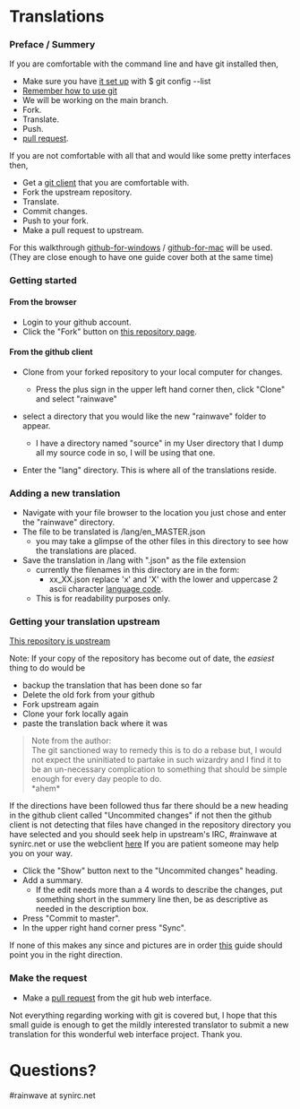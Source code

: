 # Translations

### Preface / Summery

If you are comfortable with the command line and have git installed 
then,  
  - Make sure you have 
  [it set up](https://help.github.com/articles/set-up-git/) with $ git config --list
  - [Remember how to use git](http://rogerdudler.github.io/git-guide/)
  - We will be working on the main branch.
  - Fork.
  - Translate.
  - Push.
  - [pull request](https://help.github.com/articles/using-pull-requests/#before-you-begin).

If you are not comfortable with all that and would like some pretty interfaces 
then,  
  - Get a [git client](http://git-scm.com/download/gui/linux) that you are comfortable with.  
  - Fork the upstream repository.
  - Translate.
  - Commit changes.
  - Push to your fork.
  - Make a pull request to upstream.

For this walkthrough [github-for-windows](https://windows.github.com/)
/
[github-for-mac](https://mac.github.com/) will be used.  
(They are close enough to have one guide cover both at the same time)

### Getting started

#### From the browser

  - Login to your github account.
  - Click the "Fork" button on [this repository page](https://github.com/wobbol/rainwave).

#### From the github client

  - Clone from your forked repository to your local computer for changes.
    - Press the plus sign in the upper left hand corner then, click "Clone" and
    select "rainwave"
  - select a directory that you would like the new "rainwave" folder to appear.
    - I have a directory named "source" in my User directory that I dump all my
    source code in so, I will be using that one.

  - Enter the "lang" directory. This is where all of the translations reside.  

### Adding a new translation

  - Navigate with your file browser to the location you just chose and enter 
  the "rainwave" directory.
  - The file to be translated is /lang/en_MASTER.json
    - you may take a glimpse of the other files in this directory to see how
    the translations are placed.
  - Save the translation in /lang with ".json" as the file extension
    - currently the filenames in this directory are in the form:
      - xx_XX.json replace 'x' and 'X' with the lower and uppercase 2 ascii 
        character
        [language code](http://en.wikipedia.org/wiki/List_of_ISO_639-1_codes).
    - This is for readability purposes only.

### Getting your translation upstream

[This repository is upstream](https://github.com/rmcauley/rainwave) 

Note: If your copy of the repository has become out of date, the _easiest_ thing to do would 
be 
  - backup the translation that has been done so far
  - Delete the old fork from your github
  - Fork upstream again 
  - Clone your fork locally again
  - paste the translation back where it was

> Note from the author:  
> The git sanctioned way to remedy this is to do a rebase but, I would not expect
> the uninitiated to partake in such wizardry and I find it to be an un-necessary
> complication to something that should be simple enough for every day people to 
> do.  
> \*ahem\*

If the directions have been followed thus far there should be a new heading 
in the github client called "Uncommited changes" if not then the github client
is not detecting that files have changed in the repository directory you have 
selected and you should seek help in upstream's IRC, #rainwave at synirc.net or use the webclient 
[here](http://widget.mibbit.com/?settings=6c1d29e713c9f8c150d99cd58b4b086b&server=irc.synirc.net&channel=%23rainwave&noServerNotices=true&noServerMotd=true&autoConnect=true)
 If you are patient someone may help you on your way.

  - Click the "Show" button next to the "Uncommited changes" heading.
  - Add a summary. 
    - If the edit needs more than a 4 words to describe the changes,
    put something short in the summery line then, be as descriptive as needed in the
    description box.
  - Press "Commit to master".
  - In the upper right hand corner press "Sync".

If none of this makes any since and pictures are in order [this](https://help.github.com/articles/making-changes/) guide should point you in the right direction.

### Make the request

  - Make a 
  [pull request](https://help.github.com/articles/using-pull-requests/#before-you-begin)
  from the git hub web interface.


Not everything regarding working with git is covered but, I hope that this small
guide is enough to get the mildly interested translator to submit a new translation
for this wonderful web interface project. Thank you.

# Questions?
\#rainwave at synirc.net
